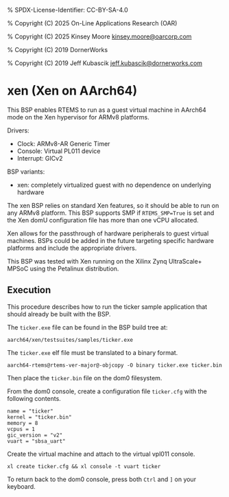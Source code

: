 % SPDX-License-Identifier: CC-BY-SA-4.0

% Copyright (C) 2025 On-Line Applications Research (OAR)

% Copyright (C) 2025 Kinsey Moore <kinsey.moore@oarcorp.com>

% Copyright (C) 2019 DornerWorks

% Copyright (C) 2019 Jeff Kubascik <jeff.kubascik@dornerworks.com>

# xen (Xen on AArch64)

This BSP enables RTEMS to run as a guest virtual machine in AArch64 mode on the
Xen hypervisor for ARMv8 platforms.

Drivers:

- Clock: ARMv8-AR Generic Timer
- Console: Virtual PL011 device
- Interrupt: GICv2

BSP variants:

- xen: completely virtualized guest with no dependence on underlying
  hardware

The xen BSP relies on standard Xen features, so it should be able to run on any
ARMv8 platform. This BSP supports SMP if `RTEMS_SMP=True` is set and the Xen
domU configuration file has more than one vCPU allocated.

Xen allows for the passthrough of hardware peripherals to guest virtual
machines. BSPs could be added in the future targeting specific hardware
platforms and include the appropriate drivers.

This BSP was tested with Xen running on the Xilinx Zynq UltraScale+ MPSoC using
the Petalinux distribution.

## Execution

This procedure describes how to run the ticker sample application that should
already be built with the BSP.

The `ticker.exe` file can be found in the BSP build tree at:

```none
aarch64/xen/testsuites/samples/ticker.exe
```

The `ticker.exe` elf file must be translated to a binary format.

```none
aarch64-rtems@rtems-ver-major@-objcopy -O binary ticker.exe ticker.bin
```

Then place the `ticker.bin` file on the dom0 filesystem.

From the dom0 console, create a configuration file `ticker.cfg` with the
following contents.

```none
name = "ticker"
kernel = "ticker.bin"
memory = 8
vcpus = 1
gic_version = "v2"
vuart = "sbsa_uart"
```

Create the virtual machine and attach to the virtual vpl011 console.

```none
xl create ticker.cfg && xl console -t vuart ticker
```

To return back to the dom0 console, press both `Ctrl` and `]` on your
keyboard.
